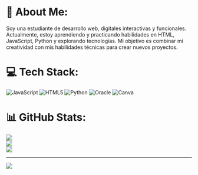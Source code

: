 # 💫 About Me:
Soy una estudiante de desarrollo web, digitales interactivas y funcionales. Actualmente, estoy aprendiendo y practicando habilidades en HTML, JavaScript, Python y explorando tecnologías. Mi objetivo es combinar mi creatividad con mis habilidades técnicas para crear nuevos proyectos. 


# 💻 Tech Stack:
![JavaScript](https://img.shields.io/badge/javascript-%23323330.svg?style=for-the-badge&logo=javascript&logoColor=%23F7DF1E) ![HTML5](https://img.shields.io/badge/html5-%23E34F26.svg?style=for-the-badge&logo=html5&logoColor=white) ![Python](https://img.shields.io/badge/python-3670A0?style=for-the-badge&logo=python&logoColor=ffdd54) ![Oracle](https://img.shields.io/badge/Oracle-F80000?style=for-the-badge&logo=oracle&logoColor=white) ![Canva](https://img.shields.io/badge/Canva-%2300C4CC.svg?style=for-the-badge&logo=Canva&logoColor=white)
# 📊 GitHub Stats:
![](https://github-readme-stats.vercel.app/api?username=betaniamahotier&theme=blue_navy&hide_border=false&include_all_commits=true&count_private=false)<br/>
![](https://github-readme-streak-stats.herokuapp.com/?user=betaniamahotier&theme=blue_navy&hide_border=false)<br/>
![](https://github-readme-stats.vercel.app/api/top-langs/?username=betaniamahotier&theme=blue_navy&hide_border=false&include_all_commits=true&count_private=false&layout=compact)

---
[![](https://visitcount.itsvg.in/api?id=betaniamahotier&icon=0&color=0)](https://visitcount.itsvg.in)

<!-- Proudly created with GPRM ( https://gprm.itsvg.in ) -->
